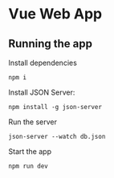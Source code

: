 # Vue Web App

## Running the app

Install dependencies

```
npm i
```

Install JSON Server:

```
npm install -g json-server
```

Run the server

```
json-server --watch db.json
```

Start the app

```
npm run dev
```
